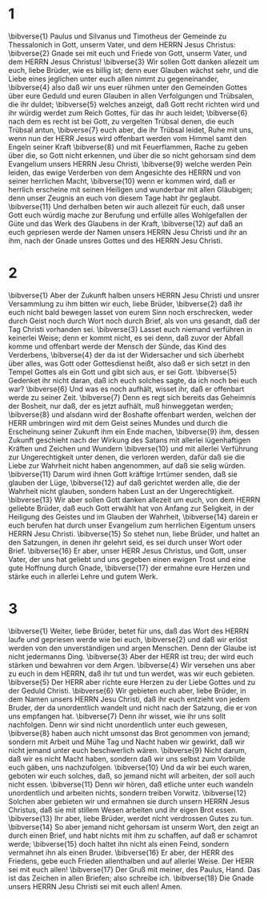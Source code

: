 # 1 
\bibverse{1} Paulus und Silvanus und Timotheus der Gemeinde zu Thessalonich in Gott, unserm Vater, und dem HERRN Jesus Christus: \bibverse{2} Gnade sei mit euch und Friede von Gott, unserm Vater, und dem HERRN Jesus Christus! \bibverse{3} Wir sollen Gott danken allezeit um euch, liebe Brüder, wie es billig ist; denn euer Glauben wächst sehr, und die Liebe eines jeglichen unter euch allen nimmt zu gegeneinander, \bibverse{4} also daß wir uns euer rühmen unter den Gemeinden Gottes über eure Geduld und euren Glauben in allen Verfolgungen und Trübsalen, die ihr duldet; \bibverse{5} welches anzeigt, daß Gott recht richten wird und ihr würdig werdet zum Reich Gottes, für das ihr auch leidet; \bibverse{6} nach dem es recht ist bei Gott, zu vergelten Trübsal denen, die euch Trübsal antun, \bibverse{7} euch aber, die ihr Trübsal leidet, Ruhe mit uns, wenn nun der HERR Jesus wird offenbart werden vom Himmel samt den Engeln seiner Kraft \bibverse{8} und mit Feuerflammen, Rache zu geben über die, so Gott nicht erkennen, und über die so nicht gehorsam sind dem Evangelium unsers HERRN Jesu Christi, \bibverse{9} welche werden Pein leiden, das ewige Verderben von dem Angesichte des HERRN und von seiner herrlichen Macht, \bibverse{10} wenn er kommen wird, daß er herrlich erscheine mit seinen Heiligen und wunderbar mit allen Gläubigen; denn unser Zeugnis an euch von diesem Tage habt ihr geglaubt. \bibverse{11} Und derhalben beten wir auch allezeit für euch, daß unser Gott euch würdig mache zur Berufung und erfülle alles Wohlgefallen der Güte und das Werk des Glaubens in der Kraft, \bibverse{12} auf daß an euch gepriesen werde der Namen unsers HERRN Jesu Christi und ihr an ihm, nach der Gnade unsres Gottes und des HERRN Jesu Christi. 

# 2 
\bibverse{1} Aber der Zukunft halben unsers HERRN Jesu Christi und unsrer Versammlung zu ihm bitten wir euch, liebe Brüder, \bibverse{2} daß ihr euch nicht bald bewegen lasset von eurem Sinn noch erschrecken, weder durch Geist noch durch Wort noch durch Brief, als von uns gesandt, daß der Tag Christi vorhanden sei. \bibverse{3} Lasset euch niemand verführen in keinerlei Weise; denn er kommt nicht, es sei denn, daß zuvor der Abfall komme und offenbart werde der Mensch der Sünde, das Kind des Verderbens, \bibverse{4} der da ist der Widersacher und sich überhebt über alles, was Gott oder Gottesdienst heißt, also daß er sich setzt in den Tempel Gottes als ein Gott und gibt sich aus, er sei Gott. \bibverse{5} Gedenket ihr nicht daran, daß ich euch solches sagte, da ich noch bei euch war? \bibverse{6} Und was es noch aufhält, wisset ihr, daß er offenbart werde zu seiner Zeit. \bibverse{7} Denn es regt sich bereits das Geheimnis der Bosheit, nur daß, der es jetzt aufhält, muß hinweggetan werden; \bibverse{8} und alsdann wird der Boshafte offenbart werden, welchen der HERR umbringen wird mit dem Geist seines Mundes und durch die Erscheinung seiner Zukunft ihm ein Ende machen, \bibverse{9} ihm, dessen Zukunft geschieht nach der Wirkung des Satans mit allerlei lügenhaftigen Kräften und Zeichen und Wundern \bibverse{10} und mit allerlei Verführung zur Ungerechtigkeit unter denen, die verloren werden, dafür daß sie die Liebe zur Wahrheit nicht haben angenommen, auf daß sie selig würden. \bibverse{11} Darum wird ihnen Gott kräftige Irrtümer senden, daß sie glauben der Lüge, \bibverse{12} auf daß gerichtet werden alle, die der Wahrheit nicht glauben, sondern haben Lust an der Ungerechtigkeit. \bibverse{13} Wir aber sollen Gott danken allezeit um euch, von dem HERRN geliebte Brüder, daß euch Gott erwählt hat von Anfang zur Seligkeit, in der Heiligung des Geistes und im Glauben der Wahrheit, \bibverse{14} darein er euch berufen hat durch unser Evangelium zum herrlichen Eigentum unsers HERRN Jesu Christi. \bibverse{15} So stehet nun, liebe Brüder, und haltet an den Satzungen, in denen ihr gelehrt seid, es sei durch unser Wort oder Brief. \bibverse{16} Er aber, unser HERR Jesus Christus, und Gott, unser Vater, der uns hat geliebt und uns gegeben einen ewigen Trost und eine gute Hoffnung durch Gnade, \bibverse{17} der ermahne eure Herzen und stärke euch in allerlei Lehre und gutem Werk. 

# 3 
\bibverse{1} Weiter, liebe Brüder, betet für uns, daß das Wort des HERRN laufe und gepriesen werde wie bei euch, \bibverse{2} und daß wir erlöst werden von den unverständigen und argen Menschen. Denn der Glaube ist nicht jedermanns Ding. \bibverse{3} Aber der HERR ist treu; der wird euch stärken und bewahren vor dem Argen. \bibverse{4} Wir versehen uns aber zu euch in dem HERRN, daß ihr tut und tun werdet, was wir euch gebieten. \bibverse{5} Der HERR aber richte eure Herzen zu der Liebe Gottes und zu der Geduld Christi. \bibverse{6} Wir gebieten euch aber, liebe Brüder, in dem Namen unsers HERRN Jesu Christi, daß ihr euch entzieht von jedem Bruder, der da unordentlich wandelt und nicht nach der Satzung, die er von uns empfangen hat. \bibverse{7} Denn ihr wisset, wie ihr uns sollt nachfolgen. Denn wir sind nicht unordentlich unter euch gewesen, \bibverse{8} haben auch nicht umsonst das Brot genommen von jemand; sondern mit Arbeit und Mühe Tag und Nacht haben wir gewirkt, daß wir nicht jemand unter euch beschwerlich wären. \bibverse{9} Nicht darum, daß wir es nicht Macht haben, sondern daß wir uns selbst zum Vorbilde euch gäben, uns nachzufolgen. \bibverse{10} Und da wir bei euch waren, geboten wir euch solches, daß, so jemand nicht will arbeiten, der soll auch nicht essen. \bibverse{11} Denn wir hören, daß etliche unter euch wandeln unordentlich und arbeiten nichts, sondern treiben Vorwitz. \bibverse{12} Solchen aber gebieten wir und ermahnen sie durch unsern HERRN Jesus Christus, daß sie mit stillem Wesen arbeiten und ihr eigen Brot essen. \bibverse{13} Ihr aber, liebe Brüder, werdet nicht verdrossen Gutes zu tun. \bibverse{14} So aber jemand nicht gehorsam ist unserm Wort, den zeigt an durch einen Brief, und habt nichts mit ihm zu schaffen, auf daß er schamrot werde; \bibverse{15} doch haltet ihn nicht als einen Feind, sondern vermahnet ihn als einen Bruder. \bibverse{16} Er aber, der HERR des Friedens, gebe euch Frieden allenthalben und auf allerlei Weise. Der HERR sei mit euch allen! \bibverse{17} Der Gruß mit meiner, des Paulus, Hand. Das ist das Zeichen in allen Briefen; also schreibe ich. \bibverse{18} Die Gnade unsers HERRN Jesu Christi sei mit euch allen! Amen. 